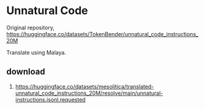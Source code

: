 # Unnatural Code

Original repository, https://huggingface.co/datasets/TokenBender/unnatural_code_instructions_20M

Translate using Malaya.

## download

1. https://huggingface.co/datasets/mesolitica/translated-unnatural_code_instructions_20M/resolve/main/unnatural-instructions.jsonl.requested